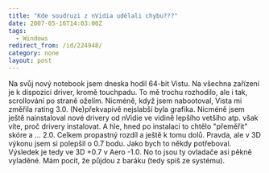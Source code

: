 ```yaml
---
title: "Kde soudruzi z nVidia udělali chybu???"
date: 2007-05-16T14:03:00Z
tags:
  - Windows
redirect_from: /id/224948/
category: none
layout: post
---
```

Na svůj nový notebook jsem dneska hodil 64-bit Vistu. Na všechna zařízení je k dispozici driver, kromě touchpadu. To mě trochu rozhodilo, ale i tak, scrollování po straně oželím. Nicméně, když jsem nabootoval, Vista mi změřila rating 3.0. (Ne)překvapivě nejslabší byla grafika. Nicméně jsem ještě nainstaloval nové drivery od nVidie ve vidině lepšího vetšího atp. však víte, proč drivery instalovat. A hle, hned po instalaci to chtělo "přeměřit" skóre a ... 2.0. Celkem propastný rozdíl a ještě k tomu dolů. Pravda, ale v 3D výkonu jsem si polepšil o 0.7 bodu. Jako bych to někdy potřeboval. Výsledek je tedy ve 3D +0.7 v Aero -1.0. No to jsou ty ovladače asi pěkně vyladěné. Mám pocit, že půjdou z baráku (tedy spíš ze systému).
